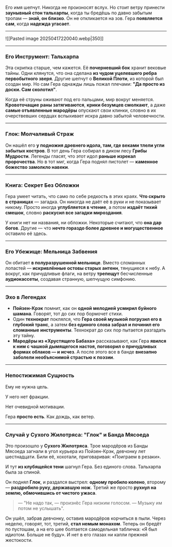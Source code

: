 
Его имя шепчут. Никогда не произносят вслух. Но стоит ветру принести **заунывный стон тальхарпы**, когда ты бредёшь по давно забытым тропам — **знай, он близко**. Он не откликается на зов. Гера **появляется сам**, когда **надежда угасает**.

---
![[Pasted image 20250417220040.webp|350]]

---
### **Его Инструмент: Тальхарпа**

Эта скрипка старше, чем кажется. Её **почерневший бок** хранит вековые тайны. Одни клянутся, что она сделана **из чудом уцелевшего ребра первобытного зверя**. Другие шепчут о **Великой Плоти**, из которой был создан мир. Но сам Гера однажды лишь пожал плечами: **"Да просто из доски. Сам сколотил"**.

Когда её струны оживают под его пальцами, мир вокруг меняется. **Кровоточащие раны затягиваются**, **крики безумцев смолкают**, а даже **самые отъявленные мародёры** опускают свои клинки, словно в их очерствевших сердцах вспыхивает искра давно забытой человечности.

---

### **Глок: Молчаливый Страж**

Он нашёл его **у подножия древнего идола, там, где веками тлели угли забытых костров**. В тот день Гера собирал в диком лесу **Грибы Мудрости**. Легенды гласят, что этот идол **раньше изрекал пророчества**. Но в тот миг, когда Гера поднял пистолет — **каменное божество замолкло навеки**.

---

### **Книга: Секрет Без Обложки**

Гера умеет читать, что само по себе редкость в этих краях. **Что скрыто в страницах** — загадка. Он никогда не даёт её в руки и не показывает никому. Просто иногда **углубляется в чтение**, а потом **издаёт тихий смешок**, словно **раскусил все загадки мироздания**.

У книги нет ни названия, ни обложки. Некоторые считают, что **она дар богов**. Другие — что **нечто гораздо более древнее и могущественное** оставило её здесь.

---

### **Его Убежище: Мельница Забвения**

Он обитает **в полуразрушенной мельнице**. Вместо сломанных лопастей — **искривлённые остовы старых антенн**, тянущиеся к небу. А вокруг, как причудливые флаги, на ветру **трепещут** бесчисленные **аудиокассеты**, создавая странную, шепчущую симфонию.

---

### **Эхо в Легендах**

- **Пойзен-Крэк** помнит, как он **одной мелодией усмирил буйного шамана**. Говорят, тот до сих пор бормочет стихи.
- Один **технократ** поклялся, что **Гера своей музыкой погрузил его в глубокий транс**, а затем **без единого слова забрал и починил его сломанные инструменты**. Технократ до сих пор пытается разгадать эту тайну.
- **Мародёры из «Хрустящего Бабаха»** рассказывают, как Гера **явился к ним с чашкой дымящегося настоя, поговорил о причудливых формах облаков — и исчез**. А после этого все в банде **внезапно заболели необъяснимой страстью к поэзии**.

---

### **Непостижимая Сущность**

Ему не нужна цель.

У него нет фракции.

Нет очевидной мотивации.

Гера **просто есть**. Как дождь, как ветер.

---

### **Случай у Сухого Жилотряса: "Глок" и Банда Мясоеда**

Это произошло у **Сухого Жилотряса**. Трое мародёров из Банды Мясоеда загнали в угол курьера из Пойзен-Крэк, девчонку лет шестнадцати. Били её, хохотали, приговаривая: «Поиграем в резаки».

И тут **из клубящейся тени** шагнул Гера. Без единого слова. Тальхарпа была за спиной.

Он поднял **Глок**, и раздался выстрел: **одному пробило колено**, второму — **раздробило руку, державшую нож**. Третий же просто **рухнул на землю, обмочившись от чистого ужаса**.

> — "Не надо так, — произнёс Гера низким голосом. — Музыку им потом не услышать".

Он ушёл, забрав девчонку, оставив мародёров корчиться в пыли. Через неделю, говорят, тот, третий, **стал немым монахом**. Теперь он бредёт по пустошам, а на его шее болтается самодельная табличка: «Я был идиотом. Больше не буду». И нет в его глазах ни капли прежней жестокости.

